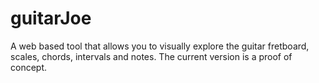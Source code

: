 # guitarJoe
A web based tool that allows you to visually explore the guitar fretboard, scales, chords, intervals and notes. The current version is a proof of concept.
